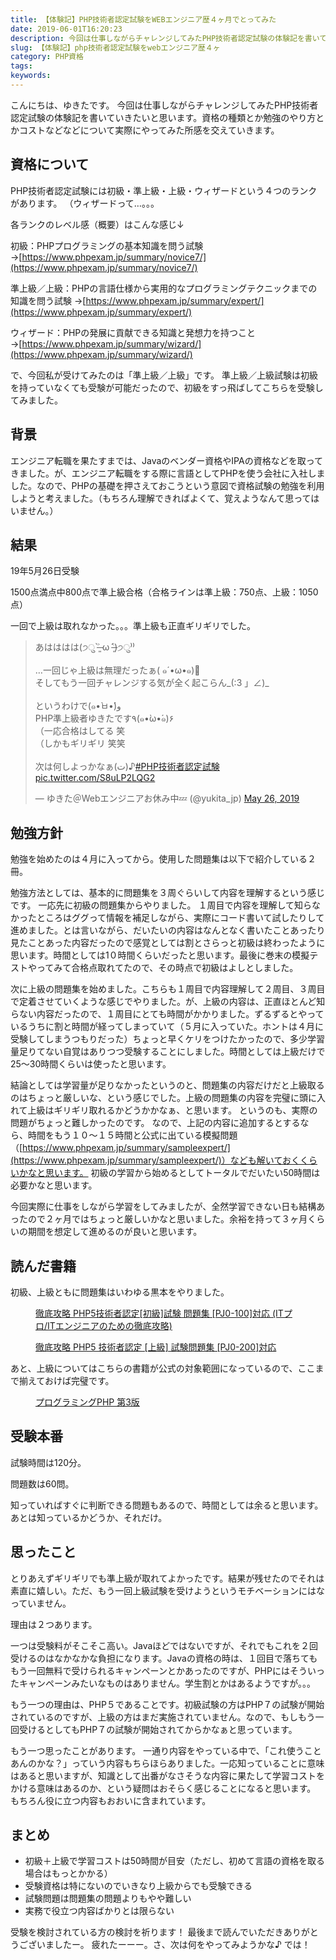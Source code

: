 ```yaml
---
title: 【体験記】PHP技術者認定試験をWEBエンジニア歴４ヶ月でとってみた
date: 2019-06-01T16:20:23
description: 今回は仕事しながらチャレンジしてみたPHP技術者認定試験の体験記を書いていきたいと思います。資格の種類
slug: 【体験記】php技術者認定試験をwebエンジニア歴４ヶ
category: PHP資格
tags: 
keywords: 
---
```


こんにちは、ゆきたです。
今回は仕事しながらチャレンジしてみたPHP技術者認定試験の体験記を書いていきたいと思います。資格の種類とか勉強のやり方とかコストなどなどについて実際にやってみた所感を交えていきます。

## 資格について

PHP技術者認定試験には初級・準上級・上級・ウィザードという４つのランクがあります。
（ウィザードって…。。。

各ランクのレベル感（概要）はこんな感じ↓

初級：PHPプログラミングの基本知識を問う試験
→[https://www.phpexam.jp/summary/novice7/](https://www.phpexam.jp/summary/novice7/)

準上級／上級：PHPの言語仕様から実用的なプログラミングテクニックまでの知識を問う試験
→[https://www.phpexam.jp/summary/expert/](https://www.phpexam.jp/summary/expert/)

ウィザード：PHPの発展に貢献できる知識と発想力を持つこと
→[https://www.phpexam.jp/summary/wizard/](https://www.phpexam.jp/summary/wizard/)

で、今回私が受けてみたのは「準上級／上級」です。
準上級／上級試験は初級を持っていなくても受験が可能だったので、初級をすっ飛ばしてこちらを受験してみました。

## 背景

エンジニア転職を果たすまでは、Javaのベンダー資格やIPAの資格などを取ってきました。が、エンジニア転職をする際に言語としてPHPを使う会社に入社しました。なので、PHPの基礎を押さえておこうという意図で資格試験の勉強を利用しようと考えました。（もちろん理解できればよくて、覚えようなんて思ってはいません。）

## 結果

19年5月26日受験

1500点満点中800点で準上級合格（合格ラインは準上級：750点、上級：1050点）

一回で上級は取れなかった。。。準上級も正直ギリギリでした。

<blockquote class="twitter-tweet" data-width="550" data-dnt="true">
<p lang="ja" dir="ltr">あはははは(੭ु ˃̶͈̀ ω ˂̶͈́)੭ु⁾⁾<br><br>…一回じゃ上級は無理だったぁ( ๑´•ω•๑)🍵<br>そしてもう一回チャレンジする気が全く起こらん_(:3 」∠)_<br><br>というわけで(๑•̀ㅂ•́)و<br>PHP準上級者ゆきたです٩(๑•̀ω•́๑)۶<br>（一応合格はしてる 笑<br>（しかもギリギリ 笑笑<br><br>次は何しよっかなぁ(ت)♪<a rel="noopener" target="_blank" href="https://twitter.com/hashtag/PHP%E6%8A%80%E8%A1%93%E8%80%85%E8%AA%8D%E5%AE%9A%E8%A9%A6%E9%A8%93?src=hash&amp;ref_src=twsrc%5Etfw">#PHP技術者認定試験</a> <a rel="noopener" target="_blank" href="https://t.co/S8uLP2LQG2">pic.twitter.com/S8uLP2LQG2</a></p>— ゆきた＠Webエンジニアお休み中💤 (@yukita_jp) <a rel="noopener" target="_blank" href="https://twitter.com/yukita_jp/status/1132533588350517248?ref_src=twsrc%5Etfw">May 26, 2019</a>
</blockquote>

## 勉強方針

勉強を始めたのは４月に入ってから。使用した問題集は以下で紹介している２冊。

勉強方法としては、基本的に問題集を３周ぐらいして内容を理解するという感じです。
一応先に初級の問題集からやりました。
１周目で内容を理解して知らなかったところはググって情報を補足しながら、実際にコード書いて試したりして進めました。とは言いながら、だいたいの内容はなんとなく書いたことあったり見たことあった内容だったので感覚としては割とさらっと初級は終わったように思います。時間としては1０時間くらいだったと思います。最後に巻末の模擬テストやってみて合格点取れてたので、その時点で初級はよしとしました。

次に上級の問題集を始めました。こちらも１周目で内容理解して２周目、３周目で定着させていくような感じでやりました。が、上級の内容は、正直ほとんど知らない内容だったので、１周目にとても時間がかかりました。ずるずるとやっているうちに割と時間が経ってしまっていて（５月に入っていた。ホントは４月に受験してしまうつもりだった）ちょっと早くケリをつけたかったので、多少学習量足りてない自覚はありつつ受験することにしました。時間としては上級だけで25〜30時間くらいは使ったと思います。

結論としては学習量が足りなかったというのと、問題集の内容だけだと上級取るのはちょっと厳しいな、という感じでした。上級の問題集の内容を完璧に頭に入れて上級はギリギリ取れるかどうかかなぁ、と思います。
というのも、実際の問題がちょっと難しかったのです。
なので、上記の内容に追加するとするなら、時間をもう１０〜１５時間と公式に出ている模擬問題（[https://www.phpexam.jp/summary/sampleexpert/](https://www.phpexam.jp/summary/sampleexpert/)）なども解いておくくらいかなと思います。
初級の学習から始めるとしてトータルでだいたい50時間は必要かなと思います。

今回実際に仕事をしながら学習をしてみましたが、全然学習できない日も結構あったので２ヶ月ではちょっと厳しいかなと思いました。余裕を持って３ヶ月くらいの期間を想定して進めるのが良いと思います。

## 読んだ書籍

初級、上級ともに問題集はいわゆる黒本をやりました。

<figure class="aligncenter"><a rel="noopener" target="_blank" href="https://www.amazon.co.jp/gp/product/4844332775/ref=as_li_tl?ie=UTF8&amp;camp=247&amp;creative=1211&amp;creativeASIN=4844332775&amp;linkCode=as2&amp;tag=yukita2a01-22&amp;linkId=ef7d8d8e118e9546c0a11d17464f98f0"><img src="//ws-fe.amazon-adsystem.com/widgets/q?_encoding=UTF8&amp;MarketPlace=JP&amp;ASIN=4844332775&amp;ServiceVersion=20070822&amp;ID=AsinImage&amp;WS=1&amp;Format=_SL250_&amp;tag=yukita2a01-22" alt=""></a><figcaption><a rel="noopener" target="_blank" href="https://www.amazon.co.jp/gp/product/4844332775/ref=as_li_tl?ie=UTF8&amp;camp=247&amp;creative=1211&amp;creativeASIN=4844332775&amp;linkCode=as2&amp;tag=yukita2a01-22&amp;linkId=4c95cb37a2f9d86184a7cecaf74b0334">徹底攻略 PHP5技術者認定[初級]試験 問題集 [PJ0-100]対応 (ITプロ/ITエンジニアのための徹底攻略)</a></figcaption></figure>

<figure class="aligncenter"><a rel="noopener" target="_blank" href="https://www.amazon.co.jp/gp/product/4844334670/ref=as_li_tl?ie=UTF8&amp;camp=247&amp;creative=1211&amp;creativeASIN=4844334670&amp;linkCode=as2&amp;tag=yukita2a01-22&amp;linkId=9a4921486cf39c6fe3e034cf741a6fb7"><img src="//ws-fe.amazon-adsystem.com/widgets/q?_encoding=UTF8&amp;MarketPlace=JP&amp;ASIN=4844334670&amp;ServiceVersion=20070822&amp;ID=AsinImage&amp;WS=1&amp;Format=_SL250_&amp;tag=yukita2a01-22" alt=""></a><figcaption><a rel="noopener" target="_blank" href="https://www.amazon.co.jp/gp/product/4844334670/ref=as_li_tl?ie=UTF8&amp;camp=247&amp;creative=1211&amp;creativeASIN=4844334670&amp;linkCode=as2&amp;tag=yukita2a01-22&amp;linkId=98a027c67c17ddc05b91c869e91c2ca8">徹底攻略 PHP5 技術者認定 [上級] 試験問題集 [PJ0-200]対応</a></figcaption></figure>

あと、上級についてはこちらの書籍が公式の対象範囲になっているので、ここまで揃えておけば完璧です。

<figure class="aligncenter"><a rel="noopener" target="_blank" href="https://www.amazon.co.jp/gp/product/4873116686/ref=as_li_tl?ie=UTF8&amp;camp=247&amp;creative=1211&amp;creativeASIN=4873116686&amp;linkCode=as2&amp;tag=yukita2a01-22&amp;linkId=ef278fd8c7622407b1ade0687856ba58"><img src="//ws-fe.amazon-adsystem.com/widgets/q?_encoding=UTF8&amp;MarketPlace=JP&amp;ASIN=4873116686&amp;ServiceVersion=20070822&amp;ID=AsinImage&amp;WS=1&amp;Format=_SL250_&amp;tag=yukita2a01-22" alt=""></a><figcaption><a rel="noopener" target="_blank" href="https://www.amazon.co.jp/gp/product/4873116686/ref=as_li_tl?ie=UTF8&amp;camp=247&amp;creative=1211&amp;creativeASIN=4873116686&amp;linkCode=as2&amp;tag=yukita2a01-22&amp;linkId=5341edcf6230dc250e981d2281ff065f">プログラミングPHP 第3版</a></figcaption></figure>

## 受験本番

試験時間は120分。

問題数は60問。

知っていればすぐに判断できる問題もあるので、時間としては余ると思います。
あとは知っているかどうか、それだけ。

## 思ったこと

とりあえずギリギリでも準上級が取れてよかったです。結果が残せたのでそれは素直に嬉しい。ただ、もう一回上級試験を受けようというモチベーションにはなっていません。

理由は２つあります。

一つは受験料がそこそこ高い。Javaほどではないですが、それでもこれを２回受けるのはなかなかな負担になります。Javaの資格の時は、１回目で落ちてももう一回無料で受けられるキャンペーンとかあったのですが、PHPにはそういったキャンペーンみたいなものはありません。学生割とかはあるようですが。。。

もう一つの理由は、PHP５であることです。初級試験の方はPHP７の試験が開始されているのですが、上級の方はまだ実施されていません。なので、もしもう一回受けるとしてもPHP７の試験が開始されてからかなぁと思っています。

もう一つ思ったことがあります。
一通り内容をやっている中で、「これ使うことあんのかな？」っていう内容もちらほらありました。一応知っていることに意味はあると思いますが、知識として出番がなさそうな内容に果たして学習コストをかける意味はあるのか、という疑問はおそらく感じることになると思います。
もちろん役に立つ内容もおおいに含まれています。

## まとめ

- 初級＋上級で学習コストは50時間が目安（ただし、初めて言語の資格を取る場合はもっとかかる）
- 受験資格は特にないのでいきなり上級からでも受験できる
- 試験問題は問題集の問題よりもやや難しい
- 実務で役立つ内容ばかりとは限らない

受験を検討されている方の検討を祈ります！
最後まで読んでいただきありがとうございましたー。
疲れたーーー。さ、次は何をやってみようかな♪
では！

